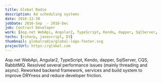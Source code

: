 ```yaml
---
title: Global Radio
description: Ad scheduling systems
date: 2016-12-30
jobDate: 2016-Sep  - 2016-Dec
job: Contract Developer
work: [Asp.net WebApi, Angular2, TypeScript, Kendo, dapper, SqlServer, CQS, RabbitM]
techs: [csharp, javascript, D3]
thumbnail: globalradio/global-logo-footer.svg
projectUrl: https://global.com
---
```


Asp.net WebApi, Angular2, TypeScript, Kendo, dapper, SqlServer, CQS, RabbitMQ.
Resolved several performance issues (mainly threading and async). Reworked backend framework, services and build system to improve DRYness and reduce developer friction.

